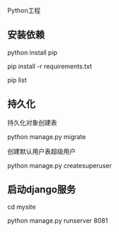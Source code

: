
Python工程


## 安装依赖

python install pip

pip install -r requirements.txt

pip list

## 持久化

持久化对象创建表

python manage.py migrate

创建默认用户表超级用户

python manage.py createsuperuser

## 启动django服务

cd mysite

python manage.py runserver 8081

